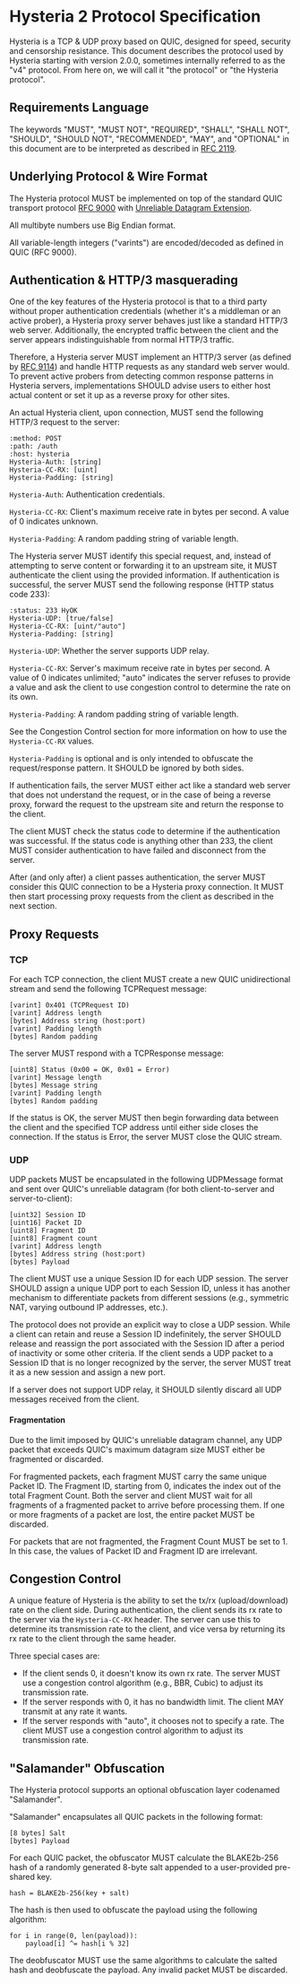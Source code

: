 # Hysteria 2 Protocol Specification

Hysteria is a TCP & UDP proxy based on QUIC, designed for speed, security and censorship resistance. This document describes the protocol used by Hysteria starting with version 2.0.0, sometimes internally referred to as the "v4" protocol. From here on, we will call it "the protocol" or "the Hysteria protocol".

## Requirements Language

The keywords "MUST", "MUST NOT", "REQUIRED", "SHALL", "SHALL NOT", "SHOULD", "SHOULD NOT", "RECOMMENDED", "MAY", and "OPTIONAL" in this document are to be interpreted as described in [RFC 2119](https://tools.ietf.org/html/rfc2119).

## Underlying Protocol & Wire Format

The Hysteria protocol MUST be implemented on top of the standard QUIC transport protocol [RFC 9000](https://datatracker.ietf.org/doc/html/rfc9000) with [Unreliable Datagram Extension](https://datatracker.ietf.org/doc/rfc9221/).

All multibyte numbers use Big Endian format.

All variable-length integers ("varints") are encoded/decoded as defined in QUIC (RFC 9000).

## Authentication & HTTP/3 masquerading

One of the key features of the Hysteria protocol is that to a third party without proper authentication credentials (whether it's a middleman or an active prober), a Hysteria proxy server behaves just like a standard HTTP/3 web server. Additionally, the encrypted traffic between the client and the server appears indistinguishable from normal HTTP/3 traffic.

Therefore, a Hysteria server MUST implement an HTTP/3 server (as defined by [RFC 9114](https://datatracker.ietf.org/doc/rfc9114/)) and handle HTTP requests as any standard web server would. To prevent active probers from detecting common response patterns in Hysteria servers, implementations SHOULD advise users to either host actual content or set it up as a reverse proxy for other sites.

An actual Hysteria client, upon connection, MUST send the following HTTP/3 request to the server:

```
:method: POST
:path: /auth
:host: hysteria
Hysteria-Auth: [string]
Hysteria-CC-RX: [uint]
Hysteria-Padding: [string]
```

`Hysteria-Auth`: Authentication credentials.

`Hysteria-CC-RX`: Client's maximum receive rate in bytes per second. A value of 0 indicates unknown.

`Hysteria-Padding`: A random padding string of variable length.

The Hysteria server MUST identify this special request, and, instead of attempting to serve content or forwarding it to an upstream site, it MUST authenticate the client using the provided information. If authentication is successful, the server MUST send the following response (HTTP status code 233):

```
:status: 233 HyOK
Hysteria-UDP: [true/false]
Hysteria-CC-RX: [uint/"auto"]
Hysteria-Padding: [string]
```

`Hysteria-UDP`: Whether the server supports UDP relay.

`Hysteria-CC-RX`: Server's maximum receive rate in bytes per second. A value of 0 indicates unlimited; "auto" indicates the server refuses to provide a value and ask the client to use congestion control to determine the rate on its own.

`Hysteria-Padding`: A random padding string of variable length.

See the Congestion Control section for more information on how to use the `Hysteria-CC-RX` values.

`Hysteria-Padding` is optional and is only intended to obfuscate the request/response pattern. It SHOULD be ignored by both sides.

If authentication fails, the server MUST either act like a standard web server that does not understand the request, or in the case of being a reverse proxy, forward the request to the upstream site and return the response to the client.

The client MUST check the status code to determine if the authentication was successful. If the status code is anything other than 233, the client MUST consider authentication to have failed and disconnect from the server.

After (and only after) a client passes authentication, the server MUST consider this QUIC connection to be a Hysteria proxy connection. It MUST then start processing proxy requests from the client as described in the next section.

## Proxy Requests

### TCP

For each TCP connection, the client MUST create a new QUIC unidirectional stream and send the following TCPRequest message:

```
[varint] 0x401 (TCPRequest ID)
[varint] Address length
[bytes] Address string (host:port)
[varint] Padding length
[bytes] Random padding
```

The server MUST respond with a TCPResponse message:

```
[uint8] Status (0x00 = OK, 0x01 = Error)
[varint] Message length
[bytes] Message string
[varint] Padding length
[bytes] Random padding
```

If the status is OK, the server MUST then begin forwarding data between the client and the specified TCP address until either side closes the connection. If the status is Error, the server MUST close the QUIC stream.

### UDP

UDP packets MUST be encapsulated in the following UDPMessage format and sent over QUIC's unreliable datagram (for both client-to-server and server-to-client):

```
[uint32] Session ID
[uint16] Packet ID
[uint8] Fragment ID
[uint8] Fragment count
[varint] Address length
[bytes] Address string (host:port)
[bytes] Payload
```

The client MUST use a unique Session ID for each UDP session. The server SHOULD assign a unique UDP port to each Session ID, unless it has another mechanism to differentiate packets from different sessions (e.g., symmetric NAT, varying outbound IP addresses, etc.).

The protocol does not provide an explicit way to close a UDP session. While a client can retain and reuse a Session ID indefinitely, the server SHOULD release and reassign the port associated with the Session ID after a period of inactivity or some other criteria. If the client sends a UDP packet to a Session ID that is no longer recognized by the server, the server MUST treat it as a new session and assign a new port.

If a server does not support UDP relay, it SHOULD silently discard all UDP messages received from the client.

#### Fragmentation

Due to the limit imposed by QUIC's unreliable datagram channel, any UDP packet that exceeds QUIC's maximum datagram size MUST either be fragmented or discarded.

For fragmented packets, each fragment MUST carry the same unique Packet ID. The Fragment ID, starting from 0, indicates the index out of the total Fragment Count. Both the server and client MUST wait for all fragments of a fragmented packet to arrive before processing them. If one or more fragments of a packet are lost, the entire packet MUST be discarded.

For packets that are not fragmented, the Fragment Count MUST be set to 1. In this case, the values of Packet ID and Fragment ID are irrelevant.

## Congestion Control

A unique feature of Hysteria is the ability to set the tx/rx (upload/download) rate on the client side. During authentication, the client sends its rx rate to the server via the `Hysteria-CC-RX` header. The server can use this to determine its transmission rate to the client, and vice versa by returning its rx rate to the client through the same header.

Three special cases are:

- If the client sends 0, it doesn't know its own rx rate. The server MUST use a congestion control algorithm (e.g., BBR, Cubic) to adjust its transmission rate.
- If the server responds with 0, it has no bandwidth limit. The client MAY transmit at any rate it wants.
- If the server responds with "auto", it chooses not to specify a rate. The client MUST use a congestion control algorithm to adjust its transmission rate.

## "Salamander" Obfuscation

The Hysteria protocol supports an optional obfuscation layer codenamed "Salamander".

"Salamander" encapsulates all QUIC packets in the following format:

```
[8 bytes] Salt
[bytes] Payload
```

For each QUIC packet, the obfuscator MUST calculate the BLAKE2b-256 hash of a randomly generated 8-byte salt appended to a user-provided pre-shared key.

```
hash = BLAKE2b-256(key + salt)
```

The hash is then used to obfuscate the payload using the following algorithm:

```
for i in range(0, len(payload)):
    payload[i] ^= hash[i % 32]
```

The deobfuscator MUST use the same algorithms to calculate the salted hash and deobfuscate the payload. Any invalid packet MUST be discarded.
